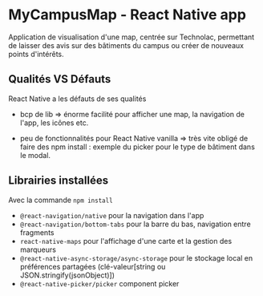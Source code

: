 # MyCampusMap - React Native app
Application de visualisation d'une map, centrée sur Technolac, permettant de laisser des avis sur des bâtiments du campus ou créer de nouveaux points d'intérêts.

## Qualités VS Défauts
React Native a les défauts de ses qualités
+ bcp de lib => énorme facilité pour afficher une map, la navigation de l'app, les icônes etc.
- peu de fonctionnalités pour React Native vanilla => très vite obligé de faire des npm install : exemple du picker pour le type de bâtiment dans le modal.

## Librairies installées
Avec la commande `npm install`
- `@react-navigation/native` pour la navigation dans l'app
- `@react-navigation/bottom-tabs` pour la barre du bas, navigation entre fragments
- `react-native-maps` pour l'affichage d'une carte et la gestion des marqueurs
- `@react-native-async-storage/async-storage` pour le stockage local en préférences partagées (clé-valeur[string ou JSON.stringify(jsonObject)])
- `@react-native-picker/picker` component picker